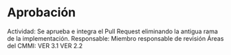 # Aprobación

Actividad: Se aprueba e integra el Pull Request eliminando la antigua rama de la implementación.
Responsable: Miembro responsable de revisión
Áreas del CMMI: VER 3.1 VER 2.2